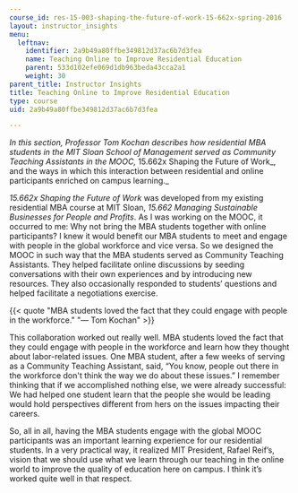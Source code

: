 ```yaml
---
course_id: res-15-003-shaping-the-future-of-work-15-662x-spring-2016
layout: instructor_insights
menu:
  leftnav:
    identifier: 2a9b49a80ffbe349812d37ac6b7d3fea
    name: Teaching Online to Improve Residential Education
    parent: 533d102efe069d1db963beda43cca2a1
    weight: 30
parent_title: Instructor Insights
title: Teaching Online to Improve Residential Education
type: course
uid: 2a9b49a80ffbe349812d37ac6b7d3fea

---
```


_In this section, Professor Tom Kochan describes how residential MBA students in the MIT Sloan School of Management served as Community Teaching Assistants in the MOOC,_ 15.662x Shaping the Future of Work_, and the ways in which this interaction between residential and online participants enriched on campus learning._

_15.662x Shaping the Future of Work_ was developed from my existing residential MBA course at MIT Sloan, _15.662 Managing Sustainable Businesses for People and Profits_. As I was working on the MOOC, it occurred to me: Why not bring the MBA students together with online participants? I knew it would benefit our MBA students to meet and engage with people in the global workforce and vice versa. So we designed the MOOC in such way that the MBA students served as Community Teaching Assistants. They helped facilitate online discussions by seeding conversations with their own experiences and by introducing new resources. They also occasionally responded to students’ questions and helped facilitate a negotiations exercise.

{{< quote "MBA students loved the fact that they could engage with people in the workforce." "— Tom Kochan" >}}

This collaboration worked out really well. MBA students loved the fact that they could engage with people in the workforce and learn how they thought about labor-related issues. One MBA student, after a few weeks of serving as a Community Teaching Assistant, said, “You know, people out there in the workforce don't think the way we do about these issues.” I remember thinking that if we accomplished nothing else, we were already successful: We had helped one student learn that the people she would be leading would hold perspectives different from hers on the issues impacting their careers. 

So, all in all, having the MBA students engage with the global MOOC participants was an important learning experience for our residential students. In a very practical way, it realized MIT President, Rafael Reif’s, vision that we should use what we learn through our teaching in the online world to improve the quality of education here on campus. I think it’s worked quite well in that respect.